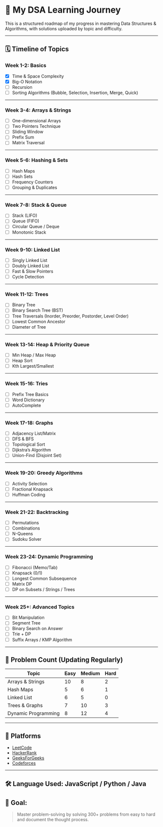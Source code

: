 # 📘 My DSA Learning Journey

This is a structured roadmap of my progress in mastering Data Structures & Algorithms, with solutions uploaded by topic and difficulty.

---

## 🗓️ Timeline of Topics

### Week 1-2: Basics
- [x] Time & Space Complexity
- [x] Big-O Notation
- [ ] Recursion
- [ ] Sorting Algorithms (Bubble, Selection, Insertion, Merge, Quick)

---

### Week 3-4: Arrays & Strings
- [ ] One-dimensional Arrays
- [ ] Two Pointers Technique
- [ ] Sliding Window
- [ ] Prefix Sum
- [ ] Matrix Traversal

---

### Week 5-6: Hashing & Sets
- [ ] Hash Maps
- [ ] Hash Sets
- [ ] Frequency Counters
- [ ] Grouping & Duplicates

---

### Week 7-8: Stack & Queue
- [ ] Stack (LIFO)
- [ ] Queue (FIFO)
- [ ] Circular Queue / Deque
- [ ] Monotonic Stack

---

### Week 9-10: Linked List
- [ ] Singly Linked List
- [ ] Doubly Linked List
- [ ] Fast & Slow Pointers
- [ ] Cycle Detection

---

### Week 11-12: Trees
- [ ] Binary Tree
- [ ] Binary Search Tree (BST)
- [ ] Tree Traversals (Inorder, Preorder, Postorder, Level Order)
- [ ] Lowest Common Ancestor
- [ ] Diameter of Tree

---

### Week 13-14: Heap & Priority Queue
- [ ] Min Heap / Max Heap
- [ ] Heap Sort
- [ ] Kth Largest/Smallest

---

### Week 15-16: Tries
- [ ] Prefix Tree Basics
- [ ] Word Dictionary
- [ ] AutoComplete

---

### Week 17-18: Graphs
- [ ] Adjacency List/Matrix
- [ ] DFS & BFS
- [ ] Topological Sort
- [ ] Dijkstra’s Algorithm
- [ ] Union-Find (Disjoint Set)

---

### Week 19-20: Greedy Algorithms
- [ ] Activity Selection
- [ ] Fractional Knapsack
- [ ] Huffman Coding

---

### Week 21-22: Backtracking
- [ ] Permutations
- [ ] Combinations
- [ ] N-Queens
- [ ] Sudoku Solver

---

### Week 23-24: Dynamic Programming
- [ ] Fibonacci (Memo/Tab)
- [ ] Knapsack (0/1)
- [ ] Longest Common Subsequence
- [ ] Matrix DP
- [ ] DP on Subsets / Strings / Trees

---

### Week 25+: Advanced Topics
- [ ] Bit Manipulation
- [ ] Segment Tree
- [ ] Binary Search on Answer
- [ ] Trie + DP
- [ ] Suffix Arrays / KMP Algorithm

---

## 🔢 Problem Count (Updating Regularly)
| Topic               | Easy | Medium | Hard |
|---------------------|------|--------|------|
| Arrays & Strings    | 10   | 8      | 2    |
| Hash Maps           | 5    | 6      | 1    |
| Linked List         | 6    | 5      | 0    |
| Trees & Graphs      | 7    | 10     | 3    |
| Dynamic Programming | 8    | 12     | 4    |

---

## 📌 Platforms
- [LeetCode](https://leetcode.com/)
- [HackerRank](https://www.hackerrank.com/)
- [GeeksForGeeks](https://www.geeksforgeeks.org/)
- [Codeforces](https://codeforces.com/)

---

## 🛠️ Language Used: JavaScript / Python / Java

## 🧠 Goal:
> Master problem-solving by solving 300+ problems from easy to hard and document the thought process.



